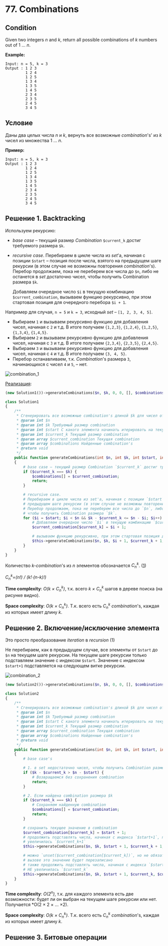 # 77. Combinations

## Condition

Given two integers *n* and *k*, return all possible combinations of *k* numbers out of 1 ... *n*.

**Example:**

```
Input: n = 5, k = 3
Output : 1 2 3 
         1 2 4 
         1 2 5 
         1 3 4 
         1 3 5 
         1 4 5 
         2 3 4 
         2 3 5 
         2 4 5 
         3 4 5
```

## Условие

Даны два целых числа *n* и *k*, вернуть все возможные *combination*'s' из *k* чисел из множества 1 ... *n*.

**Пример:**

```
Input: n = 5, k = 3
Output : 1 2 3 
         1 2 4 
         1 2 5 
         1 3 4 
         1 3 5 
         1 4 5 
         2 3 4 
         2 3 5 
         2 4 5 
         3 4 5
```

## Решение 1. Backtracking

Используем рекурсию:

- *base case* – текущий размер *Combination* `$current_k` достиг требуемого размера `$k`.

- *recursive case*. Перебираем в цикле числа из *set*'а, начиная с позиции `$start` – позиция после числа, взятого на предыдущем шаге рекурсии (в этом случае не возможны повторения *combination*'s). Перебор продолжаем, пока не переберем все числа до `$n`, либо не останется в *set* достаточно чисел, чтобы получить Combination размера `$k`. 

  Добавляем очередное число `$i` в текущую комбинацию `$current_combination`, вызываем функцию рекурсивно, при этом стартовая позиция для очередного перебора  `$i + 1`. 

Например для случая, `n = 5` и `k = 3`, исходный *set* – `[1, 2, 3, 4, 5]`.

- Выбираем `1`  и вызываем рекурсивно функцию для добавления чисел, начиная с `2` и т.д. В итоге получаем `{1,2,3}`, `{1,2,4}`, `{1,2,5}`, `{1,3,4}`, `{1,4,5}`.
- Выбираем `2`  и вызываем рекурсивно функцию для добавления чисел, начиная с `3` и т.д. В итоге получаем `{2,3,4}`, `{2,3,5}`, `{2,4,5}`.
- Выбираем `3` и вызываем рекурсивно функцию для добавления чисел, начиная с `4` и т.д. В итоге получаем `{3, 4, 5}`.
- Перебор останавливаем, т.к. *Combination*'s размера `3`, начинающихся с чисел `4` и `5`, – нет. 

![combination_1](https://parshikovpavel.github.io/img/algorithmicProblems/combinations_1.jpeg)

[Реализация](Solution1.php):

```php
(new Solution1())->generateCombinations($n, $k, 0, 0, [], $combinations);

class Solution1
{
    /**
     * Сгенерировать все возможные combination's длиной $k для чисел от 1..$n
     * @param int $n
     * @param int $k Требуемый размер combination
     * @param int $start С какого элемента начинать итерировать на текущей итерации
     * @param int $current_k Текущий размер combination
     * @param array $current_combination Текущая combination
     * @param array $combinations Найденные combination's
     * @return void
     */
    public function generateCombinations(int $n, int $k, int $start, int $current_k, array $current_combination, array &$combinations): void
    {
        # base case – текущий размер Combination `$current_k` достиг требуемого размера `$k`.
        if ($current_k === $k) {
            $combinations[] = $current_combination;
            return;
        }

        # recursive case.
        # Перебираем в цикле числа из set'а, начиная с позиции `$start` – позиция после числа, взятого на 
        # предыдущем шаге рекурсии (в этом случае не возможны повторения *combination*'s).
        # Перебор продолжаем, пока не переберем все числа до `$n`, либо не останется в set достаточно чисел,
        # чтобы получить Combination размера `$k`.
        for ($i = $start; $i < $n && $k - $current_k <= $n - $i; $i++) {
            # Добавляем очередное число `$i` в текущую комбинацию `$current_combination`,
            $current_combination[$current_k] = $i + 1;

            # вызываем функцию рекурсивно, при этом стартовая позиция для очередного перебора  `$i + 1`. 
            $this->generateCombinations($n, $k, $i + 1, $current_k + 1, $current_combination, $combinations);
        }
    }
}
```

Количество *k-combination*'s из *n* элементов обозначается *C<sub>n</sub><sup>k</sup>*. ([1](https://github.com/parshikovpavel/cheat-sheets/blob/master/Algorithm.md#combination))

*C<sub>n</sub><sup>k</sup>=(n!) / (k!⋅(n-k)!)*

**Time complexity**: *O(k × C<sub>n</sub><sup>k</sup>)*, т.к. всего *k × C<sub>n</sub><sup>k</sup>*  шагов в дереве поиска (на рисунке видно).

**Space complexity**: *O(k × C<sub>n</sub><sup>k</sup>)*. Т.к. всего есть *C<sub>n</sub><sup>k</sup>* *combination*'s, каждая из которых имеет длину *k*. 

## Решение 2. Включение/исключение элемента

Это просто преобразование *iteration* в *recursion* (1)

Не перебираем, как в предыдущем случае, все элементы от `$start` до `$n` на текущем шаге рекурсии. На текущем шаге рекурсии только подставляем значение с индексом `$start`. Значение с индексом `$start+1` подставляется на следующем витке рекурсии. 

![combination_2](https://parshikovpavel.github.io/img/algorithmicProblems/combinations_2.jpeg)

```php
(new Solution2())->generateCombinations($n, $k, 0, 0, [], $combinations);

class Solution2
{
    /**
     * Сгенерировать все возможные combination's длиной $k для чисел от 1..$n
     * @param int $n
     * @param int $k Требуемый размер combination
     * @param int $start С какого элемента начинать итерировать на текущей итерации
     * @param int $current_k Текущий размер combination
     * @param array $current_combination Текущая combination
     * @param array $combinations Найденные combination's
     * @return void
     */
    public function generateCombinations(int $n, int $k, int $start, int $current_k, array $current_combination, array &$combinations): void
    {
        # base case's

        # 1. в set недостаточно чисел, чтобы получить Combination размера `$k`
        if ($k - $current_k > $n - $start) {
            # Возвращаемся без сохранения combination
            return;
        }

        # 2. Если найдена combination размера $k
        if ($current_k === $k) {
            # Сохраняем найденную combination
            $combinations[] = $current_combination;
            return;
        }

        # сохранить текущее значение в combination
        $current_combination[$current_k] = $start + 1;
        # продолжить подставлять числа, начиная с индекса `$start+1`, при этом длина combination 
        # увеличилась `$current_k+1`
        $this->generateCombinations($n, $k, $start + 1, $current_k + 1, $current_combination, $combinations);

        # можно `unset($current_combination[$current_k])`, но не обязательно, т.к. на следующем рекурсивном 
        # вызове это значение будет перезаписано
        # также продолжить подставлять числа, начиная с индекса `$start+1`, но при этом длина combination 
        # НЕ увеличилась `$current_k`
        $this->generateCombinations($n, $k, $start + 1, $current_k, $current_combination, $combinations);
    }
}
```

**Time complexity**: *O(2<sup>n</sup>)*, т.к. для каждого элемента есть две возможности: будет ли он выбран на текущем шаге рекурсии или нет. Получается *O(2 × 2 × ... ×2).

**Space complexity**: *O(k × C<sub>n</sub><sup>k</sup>)*. Т.к. всего есть *C<sub>n</sub><sup>k</sup>* *combination*'s, каждая из которых имеет длину *k*. 

## Решение 3. Битовые операции